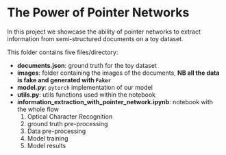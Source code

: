 # The Power of Pointer Networks 

In this project we showcase the ability of pointer networks to extract information from semi-structured documents on a toy dataset.

This folder contains five files/directory:

- **documents.json**: ground truth for the toy dataset
- **images**: folder containing the images of the documents, **NB all the data is fake and generated with `Faker`**
- **model.py**: `pytorch` implementation of our model  
- **utils.py**: utils functions used within the notebook
- **information_extraction_with_pointer_network.ipynb**: notebook with the whole flow
    1. Optical Character Recognition
    2. ground truth pre-processing
    3. Data pre-processing
    4. Model training
    5. Model results 
